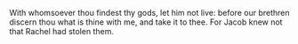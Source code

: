 With whomsoever thou findest thy gods, let him not live: before our brethren discern thou what is thine with me, and take it to thee. For Jacob knew not that Rachel had stolen them.
